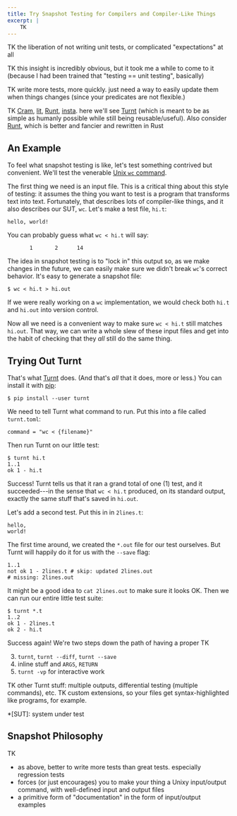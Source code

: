 ```yaml
---
title: Try Snapshot Testing for Compilers and Compiler-Like Things
excerpt: |
    TK
---
```


TK the liberation of not writing unit tests, or complicated "expectations" at all

TK this insight is incredibly obvious, but it took me a while to come to it (because I had been trained that "testing == unit testing", basically)

TK write more tests, more quickly. just need a way to easily update them when things changes (since your predicates are not flexible.)

TK [Cram][], [lit][], [Runt][], [insta][]. here we'll see [Turnt][] (which is meant to be as simple as humanly possible while still being reusable/useful). Also consider [Runt][], which is better and fancier and rewritten in Rust

[lit]: https://llvm.org/docs/CommandGuide/lit.html
[cram]: https://bitheap.org/cram/
[runt]: https://github.com/rachitnigam/runt
[turnt]: https://github.com/cucapra/turnt
[insta]: https://insta.rs

## An Example

To feel what snapshot testing is like, let's test something contrived but convenient.
We'll test the venerable [Unix `wc` command][wc].

The first thing we need is an input file.
This is a critical thing about this style of testing: it assumes the thing you want to test is a program that transforms text into text.
Fortunately, that describes lots of compiler-like things, and it also describes our SUT, `wc`.
Let's make a test file, `hi.t`:

    hello, world!

You can probably guess what `wc < hi.t` will say:

           1       2      14

The idea in snapshot testing is to "lock in" this output so, as we make changes in the future, we can easily make sure we didn't break `wc`'s correct behavior.
It's easy to generate a snapshot file:

    $ wc < hi.t > hi.out

If we were really working on a `wc` implementation, we would check both `hi.t` and `hi.out` into version control.

Now all we need is a convenient way to make sure `wc < hi.t` still matches `hi.out`.
That way, we can write a whole slew of these input files and get into the habit of checking that they *all* still do the same thing.

## Trying Out Turnt

That's what [Turnt][] does.
(And that's *all* that it does, more or less.)
You can install it with [pip][]:

    $ pip install --user turnt

We need to tell Turnt what command to run.
Put this into a file called `turnt.toml`:

    command = "wc < {filename}"

Then run Turnt on our little test:

    $ turnt hi.t
    1..1
    ok 1 - hi.t

Success!
Turnt tells us that it ran a grand total of one (1) test, and it succeeded---in the sense that `wc < hi.t` produced, on its standard output, exactly the same stuff that's saved in `hi.out`.

Let's add a second test.
Put this in in `2lines.t`:

    hello,
    world!

The first time around, we created the `*.out` file for our test ourselves.
But Turnt will happily do it for us with the `--save` flag:

    1..1
    not ok 1 - 2lines.t # skip: updated 2lines.out
    # missing: 2lines.out

It might be a good idea to `cat 2lines.out` to make sure it looks OK.
Then we can run our entire little test suite:

    $ turnt *.t
    1..2
    ok 1 - 2lines.t
    ok 2 - hi.t

Success again!
We're two steps down the path of having a proper TK

3. `turnt`, `turnt --diff`, `turnt --save`
4. inline stuff and `ARGS`, `RETURN`
5. `turnt -vp` for interactive work

TK other Turnt stuff: multiple outputs, differential testing (multiple commands), etc.
TK custom extensions, so your files get syntax-highlighted like programs, for example.

[pip]: https://pip.pypa.io/en/stable/
[wc]: https://pubs.opengroup.org/onlinepubs/9699919799/utilities/wc.html

*[SUT]: system under test

## Snapshot Philosophy

TK

- as above, better to write more tests than great tests. especially regression tests
- forces (or just encourages) you to make your thing a Unixy input/output command, with well-defined input and output files
- a primitive form of "documentation" in the form of input/output examples
